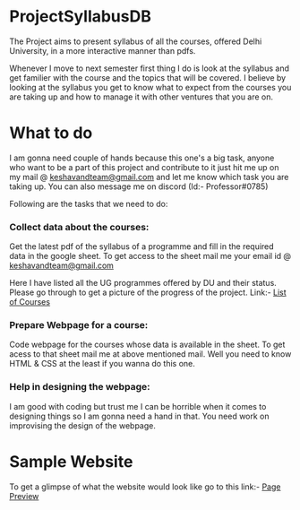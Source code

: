 # ProjectSyllabusDB

The Project aims to present syllabus of all the courses, offered Delhi University, in a more interactive manner than pdfs.

Whenever I move to next semester first thing I do is look at the syllabus and get familier with the course and the topics that will be covered. I believe by looking at the syllabus you get to know what to expect from the courses you are taking up and how to manage it with other ventures that you are on.

# What to do

I am gonna need couple of hands because this one's a big task, anyone who want to be a part of this project and contribute to it just hit me up on my mail @
keshavandteam@gmail.com and let me know which task you are taking up. You can also message me on discord (Id:- Professor#0785)

Following are the tasks that we need to do:

<h3> Collect data about the courses: </h3>

  Get the latest pdf of the syllabus of a programme and fill in the required data in the google sheet. To get access to the sheet mail me your email id @
  keshavandteam@gmail.com
  
  Here I have listed all the UG programmes offered by DU and their status. Please go through to get a picture of the progress of the project.
  Link:- <a href="https://docs.google.com/spreadsheets/d/1h1mBcga53Sn_jPlCxbWoGJKs6_WcMs9EWP6vqZx-hCg/edit?usp=sharing">List of Courses</a>
  
  
<h3> Prepare Webpage for a course: </h3>
  Code webpage for the courses whose data is available in the sheet. To get acess to that sheet mail me at above mentioned mail. Well you need to know HTML & CSS at
  the least if you wanna do this one.
  
<h3> Help in designing the webpage: </h3>
  I am good with coding but trust me I can be horrible when it comes to designing things so I am gonna need a hand in that. You need work on improvising the design
  of the webpage.
  
# Sample Website
To get a glimpse of what the website would look like go to this link:- <a href="https://sainikeshav.github.io/SyllabusWebPreview/">Page Preview</a>

